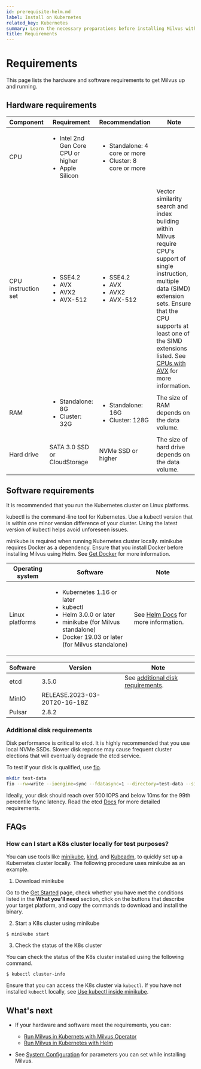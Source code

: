 ```yaml
---
id: prerequisite-helm.md
label: Install on Kubernetes
related_key: Kubernetes
summary: Learn the necessary preparations before installing Milvus with Helm.
title: Requirements
---
```


# Requirements

This page lists the hardware and software requirements to get Milvus up and running.

## Hardware requirements

| Component           | Requirement                                                  |Recommendation| Note                                                         |
| ------------------- | ------------------------------------------------------------ |--------------| ------------------------------------------------------------ |
| CPU                 | <ul><li>Intel 2nd Gen Core CPU or higher</li><li>Apple Silicon</li></ul>|<ul><li>Standalone: 4 core or more</li><li>Cluster: 8 core or more</li></ul>|  |
| CPU instruction set | <ul><li>SSE4.2</li><li>AVX</li><li>AVX2</li><li>AVX-512</li></ul> |<ul><li>SSE4.2</li><li>AVX</li><li>AVX2</li><li>AVX-512</li></ul> |  Vector similarity search and index building within Milvus require CPU's support of single instruction, multiple data (SIMD) extension sets. Ensure that the CPU supports at least one of the SIMD extensions listed. See [CPUs with AVX](https://en.wikipedia.org/wiki/Advanced_Vector_Extensions#CPUs_with_AVX) for more information.                           |
| RAM                 | <ul><li>Standalone: 8G</li><li>Cluster: 32G</li></ul>       |<ul><li>Standalone: 16G</li><li>Cluster: 128G</li></ul>        | The size of RAM depends on the data volume.                  |
| Hard drive          | SATA 3.0 SSD or CloudStorage                                       |NVMe SSD or higher | The size of hard drive depends on the data volume.           |

## Software requirements

It is recommended that you run the Kubernetes cluster on Linux platforms.

kubectl is the command-line tool for Kubernetes. Use a kubectl version that is within one minor version difference of your cluster. Using the latest version of kubectl helps avoid unforeseen issues.

minikube is required when running Kubernetes cluster locally. minikube requires Docker as a dependency. Ensure that you install Docker before installing Milvus using Helm. See <a href="https://docs.docker.com/get-docker">Get Docker</a> for more information.

| Operating system | Software                                                     | Note                                                         |
| ---------------- | ------------------------------------------------------------ | ------------------------------------------------------------ |
| Linux platforms  | <ul><li>Kubernetes 1.16 or later</li><li>kubectl</li><li>Helm 3.0.0 or later</li><li>minikube (for Milvus standalone)</li><li>Docker 19.03 or later (for Milvus standalone)</li></ul> | See [Helm Docs](https://helm.sh/docs/) for more information. |

| Software | Version                       | Note |
| -------- | ----------------------------- | ---- |
| etcd     | 3.5.0                         |  See [additional disk requirements](#Additional-disk-requirements). |
| MinIO    |  RELEASE.2023-03-20T20-16-18Z | |
| Pulsar   | 2.8.2                         | |

### Additional disk requirements

Disk performance is critical to etcd. It is highly recommended that you use local NVMe SSDs. Slower disk reponse may cause frequent cluster elections that will eventually degrade the etcd service.

To test if your disk is qualified, use [fio](https://github.com/axboe/fio).

```bash
mkdir test-data
fio --rw=write --ioengine=sync --fdatasync=1 --directory=test-data --size=2200m --bs=2300 --name=mytest
```

Ideally, your disk should reach over 500  IOPS and below 10ms for the 99th percentile fsync latency. Read the etcd [Docs](https://etcd.io/docs/v3.5/op-guide/hardware/#disks) for more detailed requirements.

## FAQs

### How can I start a K8s cluster locally for test purposes?

You can use tools like [minikube](https://minikube.sigs.k8s.io/docs/), [kind](https://kind.sigs.k8s.io/), and [Kubeadm](https://kubernetes.io/docs/reference/setup-tools/kubeadm/), to quickly set up a Kubernetes cluster locally. The following procedure uses minikube as an example.

1. Download minikube

  Go to the [Get Started](https://minikube.sigs.k8s.io/docs/start/) page, check whether you have met the conditions listed in the **What you'll need** section, click on the buttons that describe your target platform, and copy the commands to download and install the binary. 

2. Start a K8s cluster using minikube

  ```shell
  $ minikube start
  ```

3. Check the status of the K8s cluster

  You can check the status of the K8s cluster installed using the following command.

  ```shell
  $ kubectl cluster-info
  ```

<div class="alert note">

Ensure that you can access the K8s cluster via `kubectl`. If you have not installed `kubectl` locally, see [Use kubectl inside minikube](https://minikube.sigs.k8s.io/docs/handbook/kubectl/).

</div>

## What's next

- If your hardware and software meet the requirements, you can:
  - [Run Milvus in Kubernets with Milvus Operator](install_cluster-milvusoperator.md)
  - [Run Milvus in Kubernetes with Helm](install_cluster-helm.md)

- See [System Configuration](system_configuration.md) for parameters you can set while installing Milvus.
